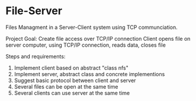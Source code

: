 # File-Server
Files Managment in a Server-Client system using TCP communciation. 

Project Goal:
Create file access over TCP/IP connection
Client opens file on server computer, using TCP/IP connection, reads data, closes file

Steps and requirements:
1. Implement client based on abstract "class nfs"
2. Implement server, abstract class and concrete implementions
3. Suggest basic protocol between client and server
4. Several files can be open at the same time
5. Several clients can use server at the same time


